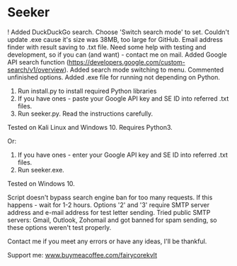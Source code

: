 # Seeker
! Added DuckDuckGo search. Choose 'Switch search mode' to set. Couldn't update .exe cause it's size was 38MB, too large for GitHub.
Email address finder with result saving to .txt file. Need some help with testing and development, so if you can (and want) - contact me on mail.
Added Google API search function (https://developers.google.com/custom-search/v1/overview). Added search mode switching to menu. Commented unfinished options. Added .exe file for running not depending on Python.

1. Run install.py to install required Python libraries
2. If you have ones - paste your Google API key and SE ID into referred .txt files.
3. Run seeker.py. Read the instructions carefully.
   
Tested on Kali Linux and Windows 10.
Requires Python3.

Or:

1. If you have ones - enter your Google API key and SE ID into referred .txt files.
2. Run seeker.exe.

Tested on Windows 10.

Script doesn't bypass search engine ban for too many requests. If this happens - wait for 1-2 hours.
Options '2' and '3' require SMTP server address and e-mail address for test letter sending.
Tried public SMTP servers: Gmail, Outlook, Zohomail and got banned for spam sending, so these options weren't test properly.

Contact me if you meet any errors or have any ideas, I'll be thankful.

Support me:
www.buymeacoffee.com/fairycorekvlt
